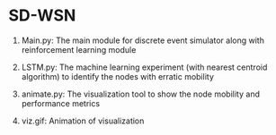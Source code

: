 # SD-WSN

1. Main.py: The main module for discrete event simulator along with reinforcement learning module

2. LSTM.py: The machine learning experiment (with nearest centroid algorithm) to identify the nodes with erratic mobility

3. animate.py: The visualization tool to show the node mobility and performance metrics

4. viz.gif: Animation of visualization
